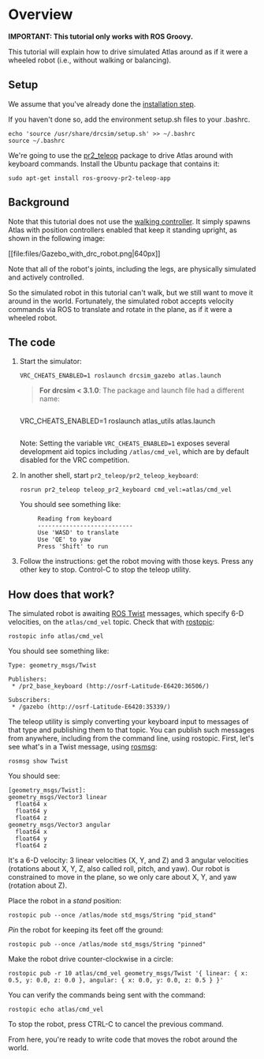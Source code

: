 # Overview

**IMPORTANT: This tutorial only works with ROS Groovy.**

This tutorial will explain how to drive simulated Atlas around as if it were a wheeled robot (i.e., without walking or balancing).

## Setup

We assume that you've already done the [installation step](http://gazebosim.org/tutorials/?tut=drcsim_install).

If you haven't done so, add the environment setup.sh files to your .bashrc.

~~~
echo 'source /usr/share/drcsim/setup.sh' >> ~/.bashrc
source ~/.bashrc
~~~

We're going to use the [pr2_teleop](http://ros.org/wiki/pr2_teleop) package to drive Atlas around with keyboard commands. Install the Ubuntu package that contains it:

~~~
sudo apt-get install ros-groovy-pr2-teleop-app
~~~

## Background

Note that this tutorial does not use the [walking controller](http://gazebosim.org/tutorials/?tut=drcsim_walking&cat=drcsim). It simply spawns Atlas with position controllers enabled that keep it standing upright, as shown in the following image:

[[file:files/Gazebo_with_drc_robot.png|640px]]

Note that all of the robot's joints, including the legs, are physically simulated and actively controlled.

So the simulated robot in this tutorial can't walk, but we still want to move it around in the world.  Fortunately, the simulated robot accepts velocity commands via ROS to translate and rotate in the plane, as if it were a wheeled robot.

## The code

1. Start the simulator:

    ~~~
    VRC_CHEATS_ENABLED=1 roslaunch drcsim_gazebo atlas.launch
    ~~~

    >**For drcsim < 3.1.0**: The package and launch file had a different name:

    >~~~
    VRC_CHEATS_ENABLED=1 roslaunch atlas_utils atlas.launch
    >~~~

    Note: Setting the variable `VRC_CHEATS_ENABLED=1` exposes several development aid topics including `/atlas/cmd_vel`, which are by default disabled for the VRC competition.

2. In another shell, start `pr2_teleop/pr2_teleop_keyboard`:

    ~~~
    rosrun pr2_teleop teleop_pr2_keyboard cmd_vel:=atlas/cmd_vel
    ~~~

    You should see something like:

            Reading from keyboard
            ---------------------------
            Use 'WASD' to translate
            Use 'QE' to yaw
            Press 'Shift' to run

3. Follow the instructions: get the robot moving with those keys.  Press any other key to stop. Control-C to stop the teleop utility.

## How does that work?


The simulated robot is awaiting [ROS Twist](http://ros.org/doc/api/geometry_msgs/html/msg/Twist.html) messages, which specify 6-D velocities, on the `atlas/cmd_vel` topic.  Check that with [rostopic](http://ros.org/wiki/rostopic):

~~~
rostopic info atlas/cmd_vel
~~~

You should see something like:

~~~
Type: geometry_msgs/Twist

Publishers:
 * /pr2_base_keyboard (http://osrf-Latitude-E6420:36506/)

Subscribers:
 * /gazebo (http://osrf-Latitude-E6420:35339/)
~~~

The teleop utility is simply converting your keyboard input to messages of that type and publishing them to that topic.  You can publish such messages from anywhere, including from the command line, using rostopic.  First, let's see what's in a Twist message, using [rosmsg](http://ros.org/wiki/rosmsg):

~~~
rosmsg show Twist
~~~

You should see:

~~~
[geometry_msgs/Twist]:
geometry_msgs/Vector3 linear
  float64 x
  float64 y
  float64 z
geometry_msgs/Vector3 angular
  float64 x
  float64 y
  float64 z
~~~

It's a 6-D velocity: 3 linear velocities (X, Y, and Z) and 3 angular velocities (rotations about X, Y, Z, also called roll, pitch, and yaw). Our robot is constrained to move in the plane, so we only care about X, Y, and yaw (rotation about Z).

Place the robot in a *stand* position:

~~~
rostopic pub --once /atlas/mode std_msgs/String "pid_stand"
~~~

*Pin* the robot for keeping its feet off the ground:

~~~
rostopic pub --once /atlas/mode std_msgs/String "pinned"
~~~

Make the robot drive counter-clockwise in a circle:

~~~
rostopic pub -r 10 atlas/cmd_vel geometry_msgs/Twist '{ linear: { x: 0.5, y: 0.0, z: 0.0 }, angular: { x: 0.0, y: 0.0, z: 0.5 } }'
~~~

You can verify the commands being sent with the command:

~~~
rostopic echo atlas/cmd_vel
~~~

To stop the robot, press CTRL-C to cancel the previous command.

From here, you're ready to write code that moves the robot around the world.

